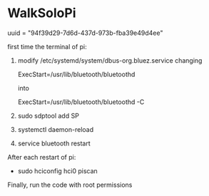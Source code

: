 # WalkSoloPi

uuid = "94f39d29-7d6d-437d-973b-fba39e49d4ee"

first time the terminal of pi:
1) modify /etc/systemd/system/dbus-org.bluez.service changing

    ExecStart=/usr/lib/bluetooth/bluetoothd

    into

    ExecStart=/usr/lib/bluetooth/bluetoothd -C
    
2) sudo sdptool add SP
3) systemctl daemon-reload
4) service bluetooth restart

After each restart of pi:
* sudo hciconfig hci0 piscan


Finally, run the code with root permissions
